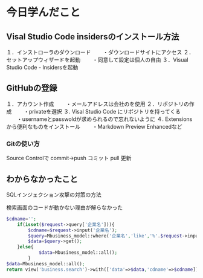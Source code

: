 

# 今日学んだこと

## Visal Studio Code insidersのインストール方法

１．インストローラのダウンロード
　　・ダウンロードサイトにアクセス
２．セットアップウィザードを起動
　　・同意して設定は個人の自由
３．Visual Studio Code - Insidersを起動


## GitHubの登録

１．アカウント作成
　　・メールアドレスは会社のを使用
２．リポジトリの作成
　　・privateを選択
３. Visal Studio Code にリポジトリを持ってくる
　　・usernameとpasswoldが求められるので忘れないように
４. Extensionsから便利なものをインストール
　　・Markdown Preview Enhancedなど


### Gitの使い方

Source Controlで
commit->push    コミット
        pull    更新


## わからなかったこと

SQLインジェクション攻撃の対策の方法

検索画面のコードが動かない理由が解らなかった
```php
$cdname='';
    if(isset($request->query['企業名'])){
        $cdname=$request->input('企業名');
        $query=Mbusiness_model::where('企業名','like','%'.$request->input('企業名').'%');
        $data=$query->get();
    }else{
            $data=Mbusiness_model::all();
        }
$data=Mbusiness_model::all();
return view('business.search')->with(['data'=>$data,'cdname'=>$cdname]);
```
